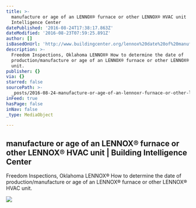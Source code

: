 ```yaml
---
title: >-
  manufacture or age of an LENNOX® furnace or other LENNOX® HVAC unit | Building
  Intelligence Center
datePublished: '2016-08-24T17:38:17.863Z'
dateModified: '2016-08-23T07:59:25.891Z'
author: []
isBasedOnUrl: 'http://www.buildingcenter.org/lennox%20date%20of%20manufacture'
description: >-
  Freedom Inspections, Oklahoma LENNOX® How to determine the date of
  production/manufacture or age of an LENNOX® furnace or other LENNOX® HVAC
  unit.
publisher: {}
via: {}
starred: false
sourcePath: >-
  _posts/2016-08-24-manufacture-or-age-of-an-lennoxr-furnace-or-other-lennoxr-hv.md
inFeed: true
hasPage: false
inNav: false
_type: MediaObject

---
```

<article style=""><h1>manufacture or age of an LENNOX® furnace or other LENNOX® HVAC unit | Building Intelligence Center</h1><p>Freedom Inspections, Oklahoma LENNOX® How to determine the date of production/manufacture or age of an LENNOX® furnace or other LENNOX® HVAC unit.</p><img src="http://www.buildingcenter.org/system/files/userfiles/LENNOX%20Date%20of%20Manufacture%20-%20Serial%20Number%20Style%202.jpg" /></article>